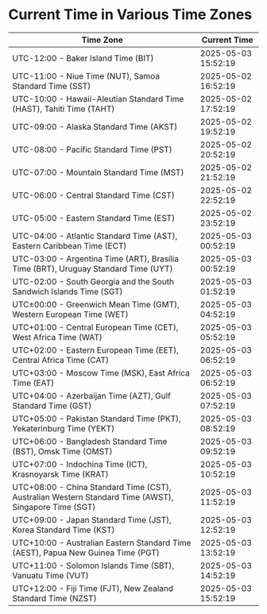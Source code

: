 # Current Time in Various Time Zones

| Time Zone | Current Time |
|-----------|--------------|
| UTC-12:00 - Baker Island Time (BIT) | 2025-05-03 15:52:19 |
| UTC-11:00 - Niue Time (NUT), Samoa Standard Time (SST) | 2025-05-02 16:52:19 |
| UTC-10:00 - Hawaii-Aleutian Standard Time (HAST), Tahiti Time (TAHT) | 2025-05-02 17:52:19 |
| UTC-09:00 - Alaska Standard Time (AKST) | 2025-05-02 19:52:19 |
| UTC-08:00 - Pacific Standard Time (PST) | 2025-05-02 20:52:19 |
| UTC-07:00 - Mountain Standard Time (MST) | 2025-05-02 21:52:19 |
| UTC-06:00 - Central Standard Time (CST) | 2025-05-02 22:52:19 |
| UTC-05:00 - Eastern Standard Time (EST) | 2025-05-02 23:52:19 |
| UTC-04:00 - Atlantic Standard Time (AST), Eastern Caribbean Time (ECT) | 2025-05-03 00:52:19 |
| UTC-03:00 - Argentina Time (ART), Brasília Time (BRT), Uruguay Standard Time (UYT) | 2025-05-03 00:52:19 |
| UTC-02:00 - South Georgia and the South Sandwich Islands Time (SGT) | 2025-05-03 01:52:19 |
| UTC±00:00 - Greenwich Mean Time (GMT), Western European Time (WET) | 2025-05-03 04:52:19 |
| UTC+01:00 - Central European Time (CET), West Africa Time (WAT) | 2025-05-03 05:52:19 |
| UTC+02:00 - Eastern European Time (EET), Central Africa Time (CAT) | 2025-05-03 06:52:19 |
| UTC+03:00 - Moscow Time (MSK), East Africa Time (EAT) | 2025-05-03 06:52:19 |
| UTC+04:00 - Azerbaijan Time (AZT), Gulf Standard Time (GST) | 2025-05-03 07:52:19 |
| UTC+05:00 - Pakistan Standard Time (PKT), Yekaterinburg Time (YEKT) | 2025-05-03 08:52:19 |
| UTC+06:00 - Bangladesh Standard Time (BST), Omsk Time (OMST) | 2025-05-03 09:52:19 |
| UTC+07:00 - Indochina Time (ICT), Krasnoyarsk Time (KRAT) | 2025-05-03 10:52:19 |
| UTC+08:00 - China Standard Time (CST), Australian Western Standard Time (AWST), Singapore Time (SGT) | 2025-05-03 11:52:19 |
| UTC+09:00 - Japan Standard Time (JST), Korea Standard Time (KST) | 2025-05-03 12:52:19 |
| UTC+10:00 - Australian Eastern Standard Time (AEST), Papua New Guinea Time (PGT) | 2025-05-03 13:52:19 |
| UTC+11:00 - Solomon Islands Time (SBT), Vanuatu Time (VUT) | 2025-05-03 14:52:19 |
| UTC+12:00 - Fiji Time (FJT), New Zealand Standard Time (NZST) | 2025-05-03 15:52:19 |

